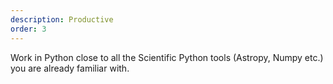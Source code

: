 ```yaml
---
description: Productive
order: 3
---
```

Work in Python close to all the Scientific Python tools (Astropy, Numpy etc.) you are already familiar with.
